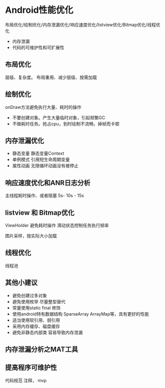 # Android性能优化

布局优化/绘制优化/内存泄漏优化/响应速度优化/listview优化/Bitmap优化/线程优化

* 内存泄漏  
* 代码的可维护性和可扩展性

## 布局优化
层级、复杂度。
<include>布局重用、<merge>减少层级、<viewstub>按需加载

## 绘制优化
onDraw方法避免执行大量、耗时的操作
* 不要创建对象。产生大量临时对象，引起频繁GC
* 不做耗时任务。抢占cpu，到时绘制不流畅，掉帧而卡顿

## 内存泄漏优化
* 静态变量  静态变量Context
* 单例模式  引用短生命周期变量
* 属性动画  无限循环动画没有被停止

## 响应速度优化和ANR日志分析
主线程耗时操作、或者阻塞
5s- 10s - 15s

## listview 和 Bitmap优化

ViewHolder  避免耗时操作 滑动状态控制任务执行频率

图片采样，按实际大小加载

## 线程优化
 线程池

## 其他小建议
* 避免创建过多对象
* 避免使用枚举  尽量整型替代
* 常量使用static final 修饰
* 使用android特有数据结构  SparseArray  ArrayMap等，具有更好的性能
* 适当使用软引用、弱引用
* 采用内存缓存、磁盘缓存
* 避免非静态内部类  容易导致内存泄漏

## 内存泄漏分析之MAT工具

## 提高程序可维护性

代码规范 注释， mvp
